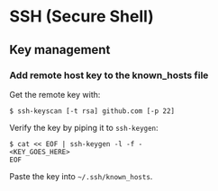 SSH (Secure Shell)
==================

## Key management

### Add remote host key to the known_hosts file

Get the remote key with:

    $ ssh-keyscan [-t rsa] github.com [-p 22]

Verify the key by piping it to `ssh-keygen`:

    $ cat << EOF | ssh-keygen -l -f -
    <KEY_GOES_HERE>
    EOF

Paste the key into `~/.ssh/known_hosts`.
